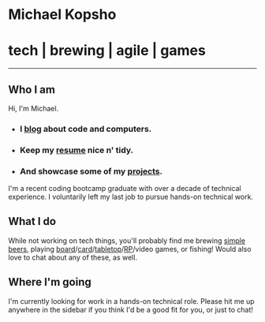 # Michael Kopsho
# tech | brewing | agile | games

* * *

## Who I am
Hi, I'm Michael.
- ### I [blog](./blog/blog-home.html) about code and computers.
- ### Keep my [resume](./resume.html) nice n' tidy.
- ### And showcase some of my [projects](./projects.html).

I'm a recent coding bootcamp graduate with over a decade of technical experience. I voluntarily left my last job to pursue hands-on technical work. 

## What I do
While not working on tech things, you'll probably find me brewing [simple beers](https://www.homebrewersassociation.org/how-to-brew/keeping-it-simple-with-smash-brewing/), playing [board](https://boardgamegeek.com/boardgame/167791/terraforming-mars)/[card](https://boardgamegeek.com/boardgame/92415/skull)/[tabletop](https://boardgamegeek.com/boardgame/55690/kingdom-death-monster)/[RP](https://www.mothershiprpg.com/)/video games, or fishing! Would also love to chat about any of these, as well.

## Where I'm going
I'm currently looking for work in a hands-on technical role. Please hit me up anywhere in the sidebar if you think I'd be a good fit for you, or just to chat!
